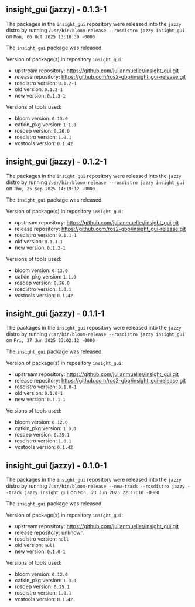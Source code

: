 ## insight_gui (jazzy) - 0.1.3-1

The packages in the `insight_gui` repository were released into the `jazzy` distro by running `/usr/bin/bloom-release --rosdistro jazzy insight_gui` on `Mon, 06 Oct 2025 13:10:39 -0000`

The `insight_gui` package was released.

Version of package(s) in repository `insight_gui`:

- upstream repository: https://github.com/julianmueller/insight_gui.git
- release repository: https://github.com/ros2-gbp/insight_gui-release.git
- rosdistro version: `0.1.2-1`
- old version: `0.1.2-1`
- new version: `0.1.3-1`

Versions of tools used:

- bloom version: `0.13.0`
- catkin_pkg version: `1.1.0`
- rosdep version: `0.26.0`
- rosdistro version: `1.0.1`
- vcstools version: `0.1.42`


## insight_gui (jazzy) - 0.1.2-1

The packages in the `insight_gui` repository were released into the `jazzy` distro by running `/usr/bin/bloom-release --rosdistro jazzy insight_gui` on `Thu, 25 Sep 2025 14:19:12 -0000`

The `insight_gui` package was released.

Version of package(s) in repository `insight_gui`:

- upstream repository: https://github.com/julianmueller/insight_gui.git
- release repository: https://github.com/ros2-gbp/insight_gui-release.git
- rosdistro version: `0.1.1-1`
- old version: `0.1.1-1`
- new version: `0.1.2-1`

Versions of tools used:

- bloom version: `0.13.0`
- catkin_pkg version: `1.1.0`
- rosdep version: `0.26.0`
- rosdistro version: `1.0.1`
- vcstools version: `0.1.42`


## insight_gui (jazzy) - 0.1.1-1

The packages in the `insight_gui` repository were released into the `jazzy` distro by running `/usr/bin/bloom-release --rosdistro jazzy insight_gui` on `Fri, 27 Jun 2025 23:02:12 -0000`

The `insight_gui` package was released.

Version of package(s) in repository `insight_gui`:

- upstream repository: https://github.com/julianmueller/insight_gui.git
- release repository: https://github.com/ros2-gbp/insight_gui-release.git
- rosdistro version: `0.1.0-1`
- old version: `0.1.0-1`
- new version: `0.1.1-1`

Versions of tools used:

- bloom version: `0.12.0`
- catkin_pkg version: `1.0.0`
- rosdep version: `0.25.1`
- rosdistro version: `1.0.1`
- vcstools version: `0.1.42`


## insight_gui (jazzy) - 0.1.0-1

The packages in the `insight_gui` repository were released into the `jazzy` distro by running `/usr/bin/bloom-release --new-track --rosdistro jazzy --track jazzy insight_gui` on `Mon, 23 Jun 2025 22:12:10 -0000`

The `insight_gui` package was released.

Version of package(s) in repository `insight_gui`:

- upstream repository: https://github.com/julianmueller/insight_gui.git
- release repository: unknown
- rosdistro version: `null`
- old version: `null`
- new version: `0.1.0-1`

Versions of tools used:

- bloom version: `0.12.0`
- catkin_pkg version: `1.0.0`
- rosdep version: `0.25.1`
- rosdistro version: `1.0.1`
- vcstools version: `0.1.42`


